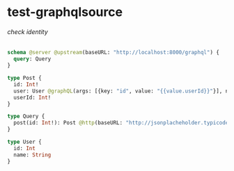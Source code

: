 # test-graphqlsource

###### check identity

####

```graphql @server
schema @server @upstream(baseURL: "http://localhost:8000/graphql") {
  query: Query
}

type Post {
  id: Int!
  user: User @graphQL(args: [{key: "id", value: "{{value.userId}}"}], name: "user")
  userId: Int!
}

type Query {
  post(id: Int!): Post @http(baseURL: "http://jsonplacheholder.typicode.com", path: "/posts/{{args.id}}")
}

type User {
  id: Int
  name: String
}
```
